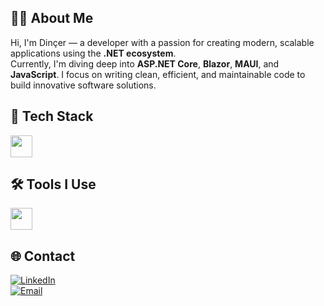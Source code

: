 ## 👨‍💻 About Me

Hi, I'm Dinçer — a developer with a passion for creating modern, scalable applications using the **.NET ecosystem**.  
Currently, I'm diving deep into **ASP.NET Core**, **Blazor**, **MAUI**, and **JavaScript**. I focus on writing clean, efficient, and maintainable code to build innovative software solutions.



## 💼 Tech Stack

<img src="http://skillicons.dev/icons?i=cs,dotnet,js,nodejs,react,html,css,bootstrap,python,git" height="35px" />



## 🛠️ Tools I Use

<img src="https://skillicons.dev/icons?i=visualstudio,vscode,postman,discord,ps" height="35px" />



## 🌐 Contact

[![LinkedIn](https://img.shields.io/badge/LinkedIn-blue?logo=linkedin&style=for-the-badge)](https://www.linkedin.com/in/dincersipka)  
[![Email](https://img.shields.io/badge/Email-Dinçer%20Sipka-red?style=for-the-badge&logo=gmail&logoColor=white)](mailto:dincersipka6@gmail.com)
